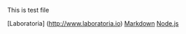 This is test file

[Laboratoria] (http://www.laboratoria.io)
[Markdown](https://pt.wikipedia.org/wiki/Markdown)
[Node.js](https://nodejs.org/)

